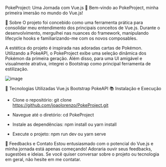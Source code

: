 PokeProject: Uma Jornada com Vue.js 🚀
Bem-vindo ao PokeProject, minha primeira imersão no mundo do Vue.js!

🌟 Sobre
O projeto foi concebido como uma ferramenta prática para consolidar meu entendimento dos principais conceitos de Vue.js. Durante o desenvolvimento, mergulhei nas nuances do framework, manipulando lifecycle hooks e familiarizando-me com os novos composables.

A estética do projeto é inspirada nas adoradas cartas de Pokémon. Utilizando a PokeAPI, o PokeProject exibe uma seleção dinâmica dos Pokémon da primeira geração. Além disso, para uma UI amigável e visualmente atrativa, integrei o Bootstrap como principal ferramenta de estilização.

![image](https://github.com/joaolorenzo/PokeProject/assets/108151188/ea439582-15c5-42f3-8eee-a8cc88de2a21)

🚀 Tecnologias Utilizadas
Vue.js
Bootstrap
PokeAPI
📚 Instalação e Execução
- Clone o repositório: git clone https://github.com/joaolorenzo/PokeProject.git

- Navegue até o diretório: cd PokeProject

- Instale as dependências: npm install ou yarn install

- Execute o projeto: npm run dev ou yarn serve

💌 Feedbacks e Contato
Estou entusiasmado com o potencial do Vue.js e minha jornada está apenas começando! Adoraria ouvir seus feedbacks, sugestões e ideias. Se você quiser conversar sobre o projeto ou tecnologia em geral, não hesite em me contatar.
